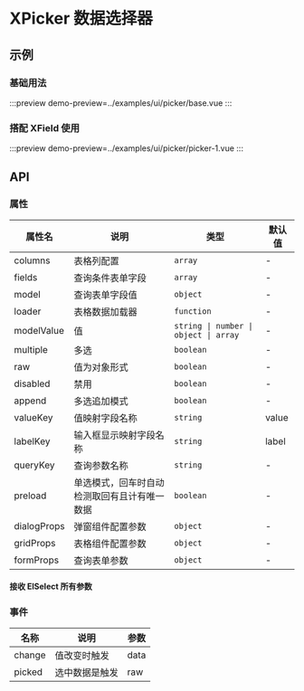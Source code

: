 # XPicker 数据选择器


## 示例


### 基础用法


:::preview
demo-preview=../examples/ui/picker/base.vue
:::


### 搭配 XField 使用


:::preview
demo-preview=../examples/ui/picker/picker-1.vue
:::


## API

### 属性 

| 属性名      | 说明                                         | 类型                                  | 默认值 |
| ----------- | -------------------------------------------- | ------------------------------------- | ------ |
| columns     | 表格列配置                                   | `array`                               | -      |
| fields      | 查询条件表单字段                             | `array`                               | -      |
| model       | 查询表单字段值                               | `object`                              | -      |
| loader      | 表格数据加载器                               | `function`                            | -      |
| modelValue  | 值                                           | `string \| number \| object \| array` | -      |
| multiple    | 多选                                         | `boolean`                             | -      |
| raw         | 值为对象形式                                 | `boolean`                             | -      |
| disabled    | 禁用                                         | `boolean`                             | -      |
| append      | 多选追加模式                                 | `boolean`                             | -      |
| valueKey    | 值映射字段名称                               | `string`                              | value  |
| labelKey    | 输入框显示映射字段名称                       | `string`                              | label  |
| queryKey    | 查询参数名称                                 | `string`                              | -      |
| preload     | 单选模式，回车时自动检测取回有且计有唯一数据 | `boolean`                             | -      |
| dialogProps | 弹窗组件配置参数                             | `object`                              | -      |
| gridProps   | 表格组件配置参数                             | `object`                              | -      |
| formProps   | 查询表单参数                                 | `object`                              | -      |

#### 接收 ElSelect 所有参数

### 事件

| 名称   | 说明           | 参数 |
| ------ | -------------- | ---- |
| change | 值改变时触发   | data |
| picked | 选中数据是触发 | raw  |

